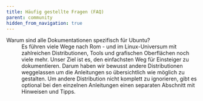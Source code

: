 ```yaml
---
title: Häufig gestellte Fragen (FAQ)
parent: community
hidden_from_navigation: true
---
```


<dl class="faq">
    <dt>Warum sind alle Dokumentationen spezifisch für Ubuntu?</dt>
    <dd>Es führen viele Wege nach Rom - und im Linux-Universum mit zahlreichen Distributionen,
    Tools und grafischen Oberflächen noch viele mehr.
    Unser Ziel ist es, den einfachsten Weg für Einsteiger zu dokumentieren.
    Darum haben wir bewusst andere Distributionen weggelassen um die Anleitungen so übersichtlich
    wie möglich zu gestalten.
    Um andere Distribution nicht komplett zu ignorieren, gibt es optional bei den einzelnen
    Anleitungen einen separaten Abschnitt mit Hinweisen und Tipps.
    </dd>

</dl>
